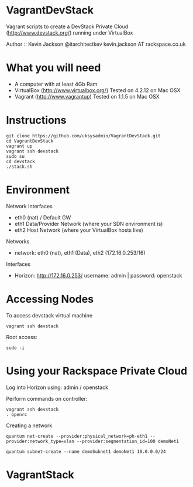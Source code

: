 VagrantDevStack
===============

Vagrant scripts to create a DevStack Private Cloud (http://www.devstack.org/) running under VirtualBox

Author :: Kevin Jackson @itarchitectkev kevin.jackson AT rackspace.co.uk

What you will need
==================
* A computer with at least 4Gb Ram
* VirtualBox (http://www.virtualbox.org/) Tested on 4.2.12 on Mac OSX
* Vagrant (http://www.vagrantup) Tested on 1.1.5 on Mac OSX


Instructions
============
	
	git clone https://github.com/uksysadmin/VagrantDevStack.git
	cd VagrantDevStack
	vagrant up
	vagrant ssh devstack
	sudo su
	cd devstack
	./stack.sh


Environment
===========

Network Interfaces
* eth0 (nat) / Default GW
* eth1 Data/Provider Network (where your SDN environment is)
* eth2 Host Network (where your VirtualBox hosts live)

Networks
* network: eth0 (nat), eth1 (Data), eth2 (172.16.0.253/16)

Interfaces
* Horizon: http://172.16.0.253/    username: admin | password: openstack

Accessing Nodes
===============
To access devstack virtual machine

	vagrant ssh devstack

Root access: 

	sudo -i


Using your Rackspace Private Cloud
==================================
Log into Horizon using: admin / openstack

Perform commands on controller:

	vagrant ssh devstack
	. openrc

Creating a network

	quantum net-create --provider:physical_network=ph-eth1 --provider:network_type=vlan --provider:segmentation_id=100 demoNet1

	quantum subnet-create --name demoSubnet1 demoNet1 10.0.0.0/24
# VagrantStack
